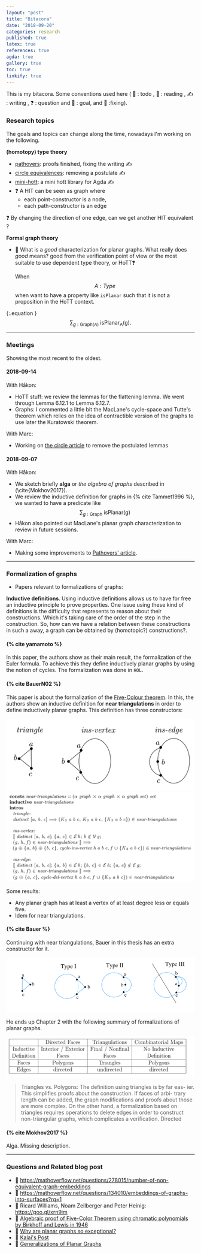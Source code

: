 ```yaml
---
layout: "post"
title: "Bitacora"
date: "2018-09-20"
categories: research
published: true
latex: true
references: true
agda: true
gallery: true
toc: true
linkify: true
---
```


This is my bitacora.
Some conventions used here
( 📆 : todo , 🚶 :‍ reading , ✍️ : writing , ❓ : question  and 🏁 : goal, and 🔧 :fixing).

### Research topics

The goals and topics can change along the time, nowadays
I'm working on the following.

**(homotopy) type theory**

- [pathovers](http://tinyurl.com/pathorvers): proofs finished, fixing the writing ✍️
- [circle equivalences](http://tinyurl.com/pathorvers): removing a postulate  ✍️
- [mini-hott](http://tinyurl.com/mini-hott): a mini hott library for Agda ✍️
- ❓ A HIT can be seen as graph where
  - each point-constructor is a node,
  - each path-constructor is an edge

 ❓ By changing the direction of one edge, can we get another HIT equivalent ?

**Formal graph theory**

- 🚶 What is a *good* characterization for planar graphs. What really does
  *good* means? good from the verification point of view or the most suitable
  to use dependent type theory, or HoTT❓  

  When $$ A : Type$$ when want to have a property like `isPlanar` such that it
  is not a proposition in the HoTT context.

{:.equation }
  $$ \sum_{g:\mathsf{Graph}(A)}~\mathsf{isPlanar_{A}(g)}.$$

--------

### Meetings

Showing the most recent to the oldest.

#### **2018-09-14**

With Håkon:

- HoTT stuff: we review the lemmas for the flattening lemma. We went
through Lemma 6.12.1 to Lemma 6.12.7.
- Graphs: I commented a little bit the MacLane's cycle-space and
Tutte's theorem which relies on the idea of contractible version of the graphs
to use later the Kuratowski theorem.

With Marc:
- Working on [the circle article](http://tinyurl.com/circle-hott) to remove the postulated lemmas


#### **2018-09-07**

With Håkon:
- We sketch briefly **alga** or *the algebra of graphs* described in (\cite{Mokhov2017}).
- We review the inductive definition for graphs in {% cite Tammet1996 %},
we wanted to have a predicate like $$ \sum_{g:\mathsf{Graph}}~\mathsf{isPlanar(g)}$$
- Håkon also pointed out MacLane's planar graph characterization to
review in future sessions.

With Marc:
- Making some improvements to [Pathovers' article](http://tinyurl.com/pathovers).

--------

### Formalization of graphs

- Papers relevant to formalizations of graphs:

**Inductive definitions**. Using inductive definitions allows us to
have for free an inductive principle to prove properties.
One issue using these kind of definitions is the difficulty that represents to
reason about their constructions. Which it's taking care of the order of the step
in the construction. So, how can we have a relation between these constructions
in such a away, a graph can be obtained by (homotopic?) constructions?.

#### {% cite yamamoto %}

In this paper, the authors show as their main result, the formalization of the
Euler formula. To achieve this they define inductively planar graphs by using the notion
of cycles. The formalization was done in `HOL`.


#### {% cite BauerN02 %}

This paper is about the formalization of the [Five-Colour
theorem](https://en.wikipedia.org/wiki/Five_color_theorem). In this, the authors
show an inductive definition for **near triangulations** in order to define
inductively planar graphs. This definition has three constructors:

  ![](/assets/png-images/2018-09-20-meetings-fde76f5f.png)
  ![](/assets/png-images/2018-09-20-meetings-4fc8e00a.png)

Some results:
  - Any planar graph has at least a vertex of at least degree less or equals five.
  - Idem for near triangulations.

#### {% cite Bauer %}
Continuing with near triangulations, Bauer in this thesis has an extra
constructor for it.

![](/assets/png-images/2018-09-20-bitacora-c68ebbd9.png)

He ends up Chapter 2 with the following summary of formalizations of
planar graphs.

  ![](/assets/png-images/2018-09-20-bitacora-485765ed.png)

  > Triangles vs. Polygons: The definition using triangles is by far eas- ier.
  > This simplifies proofs about the construction. If faces of arbi- trary
  > length can be added, the graph modifications and proofs about those are more
  > complex. On the other hand, a formalization based on triangles requires
  > operations to delete edges in order to construct non-triangular graphs,
  > which complicates a verification. Directed

#### {% cite Mokhov2017 %}

Alga. Missing description.

--------

### Questions and Related blog post

- 📆 https://mathoverflow.net/questions/278015/number-of-non-equivalent-graph-embeddings
- 📆 https://mathoverflow.net/questions/134010/embeddings-of-graphs-into-surfaces?rq=1
- 📆 Ricard Williams, Noam Zeilberger and Peter Heinig: https://goo.gl/xrn9im
- 📆 [Algebraic proof of Five-Color Theorem using chromatic polynomials by Birkhoff and Lewis in 1946](https://mathoverflow.net/questions/206270/algebraic-proof-of-five-color-theorem-using-chromatic-polynomials-by-birkhoff-an?rq=1)
- 📆 [Why are planar graphs so exceptional?](https://mathoverflow.net/questions/7114/why-are-planar-graphs-so-exceptional/7144#7144)
- 📆 [Kalai's Post](https://gilkalai.wordpress.com/2009/12/03/why-planar-graphs-are-so-exceptional/)
- 📆 [Generalizations of Planar Graphs](https://mathoverflow.net/questions/7650/generalizations-of-planar-graphs)
